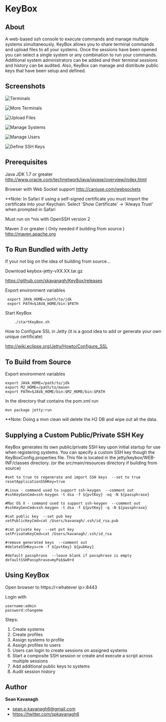 KeyBox
======

About
-----
A web-based ssh console to execute commands and manage multiple systems
simultaneously. KeyBox allows you to share terminal commands and upload files to
all your systems. Once the sessions have been opened you can select a single
system or any combination to run your commands.  Additional system
administrators can be added and their terminal sessions and history can be
audited. Also, KeyBox can manage and distribute public keys that have been setup
and defined.

Screenshots
-----------

![Terminals](https://freecode.com/screenshots/64/42/64429c74e1a5b4d9b7d26c490282150a_medium.png)

![More Terminals](https://freecode.com/screenshots/a0/44/a044b3e11cc1af453e8fe5b9731bd6a5_medium.png)

![Upload Files](https://freecode.com/screenshots/e6/76/e676fe542b08188cff1fdbceea15adf4_medium.png)

![Manage Systems](https://freecode.com/screenshots/71/e6/71e6464744ae95d2d03ab5bbe5a576e1_medium.png)

![Manage Users](https://freecode.com/screenshots/c0/a3/c0a3b758c80c3a634e3327f55c4293f2_medium.png)

![Define SSH Keys](https://freecode.com/screenshots/16/f9/16f94a2734f3b509df2dca9efe79cbc5_medium.png)


Prerequisites
-------------
Java JDK 1.7 or greater
http://www.oracle.com/technetwork/java/javase/overview/index.html

Browser with Web Socket support
http://caniuse.com/websockets

**Note: In Safari if using a self-signed certificate you must import the certificate into your Keychain.
Select 'Show Certificate' -> 'Always Trust' when prompted in Safari

Must run on *nix with OpenSSH version 2

Maven 3 or greater  ( Only needed if building from source )
http://maven.apache.org

To Run Bundled with Jetty
------
If your not big on the idea of building from source...

Download keybox-jetty-vXX.XX.tar.gz

https://github.com/skavanagh/KeyBox/releases

Export environment variables

     export JAVA_HOME=/path/to/jdk
     export PATH=$JAVA_HOME/bin:$PATH

Start KeyBox

        ./startKeyBox.sh

How to Configure SSL in Jetty
(it is a good idea to add or generate your own unique certificate)

http://wiki.eclipse.org/Jetty/Howto/Configure_SSL

To Build from Source
------
Export environment variables

    export JAVA_HOME=/path/to/jdk
    export M2_HOME=/path/to/maven
    export PATH=$JAVA_HOME/bin:$M2_HOME/bin:$PATH

In the directory that contains the pom.xml run

	mvn package jetty:run

**Note: Doing a mvn clean will delete the H2 DB and wipe out all the data.

Supplying a Custom Public/Private SSH Key
------
KeyBox generates its own public/private SSH key upon initial startup for use when registering systems.  You can specify a custom SSH key though the KeyBoxConfig.properties file.  This file is located in the jetty/keybox/WEB-INF/classes directory. (or the src/main/resources directory if building from source)

	#set to true to regenerate and import SSH keys  --set to true
	resetApplicationSSHKey=true
	
	#Linux - command used to support ssh-keygen  --comment out
	#sshKeyGenCmd=ssh-keygen -t dsa -f ${pvtKey} -oq -N ${passphrase}
	
	#Mac OS X - command used to support ssh-keygen  --comment out
	#sshKeyGenCmd=ssh-keygen -t dsa -f ${pvtKey} -q -N ${passphrase}
	
	#cat public key  --set pub key
	setPublicKeyCmd=cat /Users/kavanagh/.ssh/id_rsa.pub
	
	#cat private key  --set pvt key
	setPrivateKeyCmd=cat /Users/kavanagh/.ssh/id_rsa
	
	#remove generated keys  --comment out
	#deleteSSHKeys=rm -f ${pvtKey} ${pubKey}
	
	#default passphrase  --leave blank if passphrase is empty
	defaultSSHPassphrase=myPa$$w0rd

Using KeyBox
------
Open browser to https://\<whatever ip\>:8443

Login with

	username:admin
	password:changeme

Steps:

1. Create systems
2. Create profiles
3. Assign systems to profile
4. Assign profiles to users
5. Users can login to create sessions on assigned systems
6. Start a composite SSH session or create and execute a script across multiple sessions
7. Add additional public keys to systems
8. Audit session history

Author
------
**Sean Kavanagh**

+ sean.p.kavanagh6@gmail.com
+ https://twitter.com/spkavanagh6



